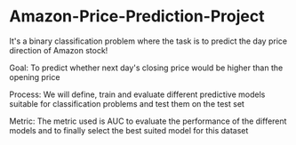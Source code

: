 # Amazon-Price-Prediction-Project

It's a binary classification problem where the task is to predict the day price direction of Amazon stock!

Goal: To predict whether next day's closing price would be higher than the opening price 

Process: We will define, train and evaluate different predictive models suitable for classification problems and test them on the test set

Metric: The metric used is AUC to evaluate the performance of the different models and to finally select the best suited model for this dataset
